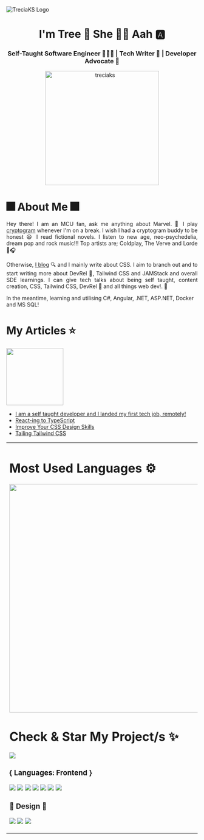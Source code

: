 <img src="https://user-images.githubusercontent.com/82657928/184918827-87072f03-6e9b-4c43-9a58-acd57a5082f6.png" alt="TreciaKS Logo" />
<h1 align="center">I'm Tree 🌳 She 💁‍♀️ Aah 🅰️ </h1>
<h3 align="center">Self-Taught Software Engineer 👩🏾‍🎓 | Tech Writer 📝 | Developer Advocate 🥑 </h3>

<p align="center"> <a href="https://twitter.com/treciaks" target="blank"><img src="https://img.shields.io/twitter/follow/treciaks?logo=twitter&style=for-the-badge" alt="treciaks" width="300px"/></a> </p>

<h1>🎆 About Me 🎆</h1>
<p align='justify'>Hey there! I am an MCU fan, ask me anything about Marvel. 🐜 I play <a href="https://api.razzlepuzzles.com/cryptogram" target="blank">cryptogram</a> whenever I'm on a break. I wish I had a cryptogram buddy to be honest 😆 I read fictional novels. I listen to new age, neo-psychedelia, dream pop and rock music!!! Top artists are; Coldplay, The Verve and Lorde 🎸🎧 </p>

<p align="justify">Otherwise, <a href="https://treciaks.hashnode.dev" target="_blank">I blog</a>  🔍 and I mainly write about CSS. I aim to branch out and to start writing more about DevRel 🥑, Tailwind CSS and JAMStack and overall SDE learnings. I can give tech talks about being self taught, content creation, CSS, Tailwind CSS, DevRel 🥑 and all things web dev!. 🌱</p>

In the meantime, learning and utilising C#, Angular, .NET, ASP.NET, Docker and MS SQL!

<h1>My Articles ⭐️</h1>
<img src="https://img.shields.io/badge/Hashnode-2962FF?style=for-the-badge&logo=hashnode&logoColor=white"  width="150px" />
<ul>
  <li><a href="https://treciaks.hashnode.dev/i-am-a-self-taught-developer-and-i-landed-my-first-tech-job-remotely" target="blank">I am a self taught developer and I landed my first tech job, remotely!</a></li>
  <li><a href="https://treciaks.hashnode.dev/react-ing-to-typescript" target="blank">React-ing to TypeScript</a></li>
  <li><a href="https://treciaks.hashnode.dev/improve-your-css-design-skills" target="blank">Improve Your CSS Design Skills</a></li>
  <li><a href="https://treciaks.hashnode.dev/tailing-tailwind-css" target="blank">Tailing Tailwind CSS</a></li>
</ul>

<table>
  <tr>
    <td valign="center">
       <h1> Most Used Languages ⚙️ </h1>
       <img src="https://wakatime.com/share/@c7f33d40-7b1c-42e2-93cc-ddd0c93ff27c/fe3ca75e-4ca4-4560-bf4d-8111d8ec69fa.svg" width="600px" />
       <h1> Check & Star My Project/s ✨ </h1>
       <a href="https://github.com/TreciaKS/DevRel-Starter"><img src="https://github-readme-stats.vercel.app/api/pin/?username=TreciaKS&repo=DevRel-Starter" /></a>
  <h3>{ Languages: Frontend }</h3>
  <p align="left" width="80px">
  <img src="https://img.shields.io/badge/HTML-239120?style=for-the-badge&logo=html5&logoColor=white"  />
  <img src="https://img.shields.io/badge/CSS-239120?&style=for-the-badge&logo=css3&logoColor=white" />
  <img src="https://img.shields.io/badge/Tailwind_CSS-38B2AC?style=for-the-badge&logo=tailwind-css&logoColor=white" />
  <img src="https://img.shields.io/badge/React-20232A?style=for-the-badge&logo=react&logoColor=61DAFB" />
  <img src="https://img.shields.io/badge/JavaScript-F7DF1E?style=for-the-badge&logo=javascript&logoColor=black" />
  <img src="https://img.shields.io/badge/Markdown-000000?style=for-the-badge&logo=markdown&logoColor=white" />
  <img src="https://img.shields.io/badge/TypeScript-007ACC?style=for-the-badge&logo=typescript&logoColor=white" />
  </p>
 
  <h3>🎨 Design 🎨</h3>
  <p align="left width="80px"">
  <img src="https://img.shields.io/badge/Figma-F24E1E?style=for-the-badge&logo=figma&logoColor=white" />
  <img src="https://img.shields.io/badge/Canva-%2300C4CC.svg?&style=for-the-badge&logo=Canva&logoColor=white" />
  <img src="https://img.shields.io/badge/Adobe%20XD-470137?style=for-the-badge&logo=Adobe%20XD&logoColor=#FF61F6" />
  </p>
    </td>
    <td>
      <h1>My Reading Activities ✨</h1>
      <a href="https://app.daily.dev/treciaks"><img src="https://api.daily.dev/devcards/b6f4d3421681429c8bd66b264fae9ad6.png?r=44q" width="400" alt="Trecia Kat's Dev Card"/></a>
      <h1 align="left">🥳 Connect with me 🥳</h1>
      <p align="left">
      <a href="https://twitter.com/treciaks" target="blank"><img align="center" src="https://raw.githubusercontent.com/rahuldkjain/github-profile-readme-generator/master/src/images/icons/Social/twitter.svg" alt="treciaks" height="30" width="40" /></a>
      <a href="https://linkedin.com/in/treciaks" target="blank"><img align="center" src="https://raw.githubusercontent.com/rahuldkjain/github-profile-readme-generator/master/src/images/icons/Social/linked-in-alt.svg" alt="treciaks" height="30" width="40" /></a>
      <a href="https://youtube.com/@TreciaKS" target="blank"><img align="center" src="https://raw.githubusercontent.com/rahuldkjain/github-profile-readme-generator/master/src/images/icons/Social/youtube.svg" alt="treciaks" height="30" width="40" /></a>
      <a href="https://codepen.io/treciaks" target="blank"><img align="center" src="https://raw.githubusercontent.com/rahuldkjain/github-profile-readme-generator/master/src/images/icons/Social/codepen.svg" alt="treciaks" height="30" width="40" /></a>
      <a href="https://dev.to/treciaks" target="blank"><img align="center" src="https://raw.githubusercontent.com/rahuldkjain/github-profile-readme-generator/master/src/images/icons/Social/devto.svg" alt="treciaks" height="30" width="40" /></a>
      <a href="https://hashnode.com/@treciaks" target="blank"><img align="center" src="https://raw.githubusercontent.com/rahuldkjain/github-profile-readme-generator/master/src/images/icons/Social/hashnode.svg" alt="@treciaks" height="30" width="40" /></a>
      <a href="https://tiktok.com/@TreciaKS" target="blank"><img align="center" src="https://img.shields.io/badge/tiktok-000000?style=for-the-badge&logo=tiktok&logoColor=white" alt="treciaks" height="30" width="80" /></a>
      </p>
      <h3>👩‍🏫 Where I learned How To Code 👩🏾‍🎓</h3>
      <p align="left">
      <img src="https://img.shields.io/badge/freecodecamp-27273D?style=for-the-badge&logo=freecodecamp&logoColor=white" />
      <img src="https://img.shields.io/badge/Codecademy-FFF0E5?style=for-the-badge&logo=codecademy&logoColor=303347" />
      <img src="https://img.shields.io/badge/scrimba-2B283A?style=for-the-badge&logo=scrimba&logoColor=white"  />
      <img src="https://img.shields.io/badge/Udemy-EC5252?style=for-the-badge&logo=Udemy&logoColor=white" />
      </p>
    </td>
  </tr>
</table>


